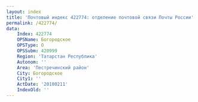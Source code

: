 ```yaml
---
layout: index
title: 'Почтовый индекс 422774: отделение почтовой связи Почты России'
permalink: /422774/
data:
    Index: 422774
    OPSName: Богородское
    OPSType: О
    OPSSubm: 420999
    Region: 'Татарстан Республика'
    Autonom: ''
    Area: 'Пестречинский район'
    City: Богородское
    City1: ''
    ActDate: '20100211'
    IndexOld: ''
---
```

